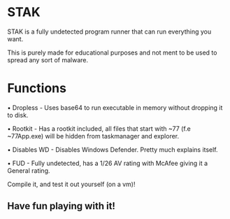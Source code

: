 # STAK
STAK is a fully undetected program runner that can run everything you want.

This is purely made for educational purposes and not ment to be used to spread any sort of malware.

# Functions
• Dropless - Uses base64 to run executable in memory without dropping it to disk.

• Rootkit - Has a rootkit included, all files that start with ~77 (f.e ~77App.exe) will be hidden from taskmanager and explorer.

• Disables WD - Disables Windows Defender. Pretty much explains itself.

• FUD - Fully undetected, has a 1/26 AV rating with McAfee giving it a General rating.

Compile it, and test it out yourself (on a vm)!

## Have fun playing with it!
